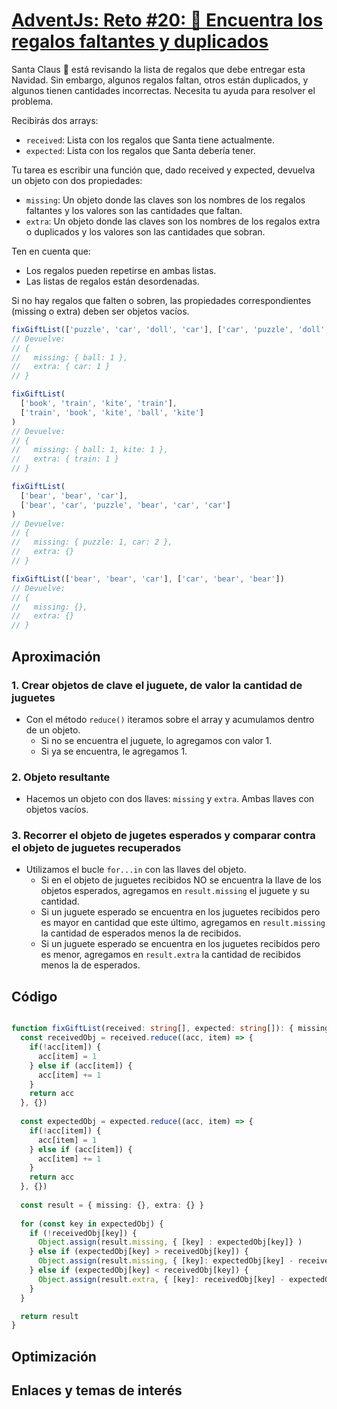 # [AdventJs: Reto #20: 🎁 Encuentra los regalos faltantes y duplicados](https://adventjs.dev/es/challenges/2024/20)
Santa Claus 🎅 está revisando la lista de regalos que debe entregar esta Navidad. Sin embargo, algunos regalos faltan, otros están duplicados, y algunos tienen cantidades incorrectas. Necesita tu ayuda para resolver el problema.

Recibirás dos arrays:

- `received`: Lista con los regalos que Santa tiene actualmente.
- `expected`: Lista con los regalos que Santa debería tener.

Tu tarea es escribir una función que, dado received y expected, devuelva un objeto con dos propiedades:

- `missing`: Un objeto donde las claves son los nombres de los regalos faltantes y los valores son las cantidades que faltan.
- `extra`: Un objeto donde las claves son los nombres de los regalos extra o duplicados y los valores son las cantidades que sobran.

Ten en cuenta que:

- Los regalos pueden repetirse en ambas listas.
- Las listas de regalos están desordenadas.

Si no hay regalos que falten o sobren, las propiedades correspondientes (missing o extra) deben ser objetos vacíos.
```javascript
fixGiftList(['puzzle', 'car', 'doll', 'car'], ['car', 'puzzle', 'doll', 'ball'])
// Devuelve:
// {
//   missing: { ball: 1 },
//   extra: { car: 1 }
// }

fixGiftList(
  ['book', 'train', 'kite', 'train'],
  ['train', 'book', 'kite', 'ball', 'kite']
)
// Devuelve:
// {
//   missing: { ball: 1, kite: 1 },
//   extra: { train: 1 }
// }

fixGiftList(
  ['bear', 'bear', 'car'],
  ['bear', 'car', 'puzzle', 'bear', 'car', 'car']
)
// Devuelve:
// {
//   missing: { puzzle: 1, car: 2 },
//   extra: {}
// }

fixGiftList(['bear', 'bear', 'car'], ['car', 'bear', 'bear'])
// Devuelve:
// {
//   missing: {},
//   extra: {}
// }
```
## Aproximación
### 1. Crear objetos de clave el juguete, de valor la cantidad de juguetes
- Con el método `reduce()` iteramos sobre el array y acumulamos dentro de un objeto.
  - Si no se encuentra el juguete, lo agregamos con valor 1.
  - Si ya se encuentra, le agregamos 1.
### 2. Objeto resultante
- Hacemos un objeto con dos llaves: `missing` y `extra`. Ambas llaves con objetos vacíos.
### 3. Recorrer el objeto de jugetes esperados y comparar contra el objeto de juguetes recuperados
- Utilizamos el bucle `for...in` con las llaves del objeto.
  - Si en el objeto de juguetes recibidos NO se encuentra la llave de los objetos esperados, agregamos en `result.missing` el juguete y su cantidad.
  - Si un juguete esperado se encuentra en los juguetes recibidos pero es mayor en cantidad que este último, agregamos en `result.missing` la cantidad de esperados menos la de recibidos.
  - Si un juguete esperado se encuentra en los juguetes recibidos pero es menor, agregamos en `result.extra` la cantidad de recibidos menos la de esperados.

## Código
```typescript

function fixGiftList(received: string[], expected: string[]): { missing: Record<string, number>, extra: Record<string, number> } {
  const receivedObj = received.reduce((acc, item) => {
    if(!acc[item]) {
      acc[item] = 1
    } else if (acc[item]) {
      acc[item] += 1
    }
    return acc
  }, {})
  
  const expectedObj = expected.reduce((acc, item) => {
    if(!acc[item]) {
      acc[item] = 1
    } else if (acc[item]) {
      acc[item] += 1
    }
    return acc
  }, {})
 	
  const result = { missing: {}, extra: {} }
  
  for (const key in expectedObj) {
    if (!receivedObj[key]) {
      Object.assign(result.missing, { [key] : expectedObj[key]} )
    } else if (expectedObj[key] > receivedObj[key]) {
      Object.assign(result.missing, { [key]: expectedObj[key] - receivedObj[key]})
    } else if (expectedObj[key] < receivedObj[key]) {
      Object.assign(result.extra, { [key]: receivedObj[key] - expectedObj[key]})
    }
  }

  return result
}

```
## Optimización
## Enlaces y temas de interés
